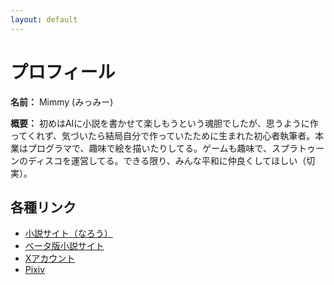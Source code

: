 ```yaml
---
layout: default
---
```


# プロフィール

**名前：** Mimmy (みっみー)

**概要：**
初めはAIに小説を書かせて楽しもうという魂胆でしたが、思うように作ってくれず、気づいたら結局自分で作っていたために生まれた初心者執筆者。本業はプログラマで、趣味で絵を描いたりしてる。ゲームも趣味で、スプラトゥーンのディスコを運営してる。できる限り、みんな平和に仲良くしてほしい（切実）。

## 各種リンク

*   [小説サイト（なろう）](https://ncode.syosetu.com/n0495kv/)
*   [ベータ版小説サイト](https://mikakoworld.github.io/unison-gate-beta/)
*   [Xアカウント](https://x.com/Mimmy_novel)
*   [Pixiv](https://www.pixiv.net/users/119620745)
